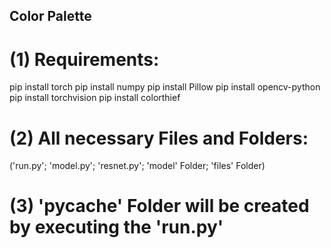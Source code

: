 ## Color Palette

# (1) Requirements:

pip install torch
pip install numpy
pip install Pillow
pip install opencv-python
pip install torchvision
pip install colorthief

# (2) All necessary Files and Folders:
('run.py'; 'model.py'; 'resnet.py'; 'model' Folder; 'files' Folder)

# (3) '__pycache__' Folder will be created by executing the 'run.py'
